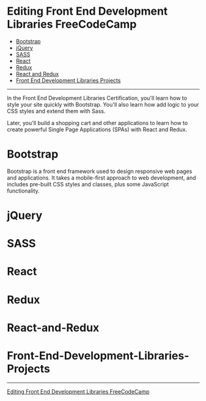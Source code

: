 # Editing Front End Development Libraries FreeCodeCamp


* [Bootstrap](#bootstrap)
* [jQuery](#jquery)
* [SASS](#sass)
* [React](#react)
* [Redux](#redux)
* [React and Redux](#react-and-redux)
* [Front End Development Libraries Projects](#front-end-development-libraries-projects)



***



In the Front End Development Libraries Certification, you'll learn how to style your site quickly with Bootstrap. You'll also learn how add logic to your CSS styles and extend them with Sass.

Later, you'll build a shopping cart and other applications to learn how to create powerful Single Page Applications (SPAs) with React and Redux.

# Bootstrap

Bootstrap is a front end framework used to design responsive web pages and applications. It takes a mobile-first approach to web development, and includes pre-built CSS styles and classes, plus some JavaScript functionality.



# jQuery

# SASS

# React

# Redux

# React-and-Redux

# Front-End-Development-Libraries-Projects



***

[Editing Front End Development Libraries FreeCodeCamp](https://www.freecodecamp.org/learn/front-end-development-libraries/)
